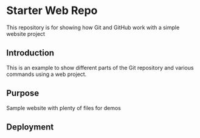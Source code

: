 # Starter Web Repo

This repository is for showing how Git and GitHub work with a simple website project

## Introduction

This is an example to show different parts of the Git repository and various commands using a web project.

## Purpose

Sample website with plenty of files for demos

## Deployment
